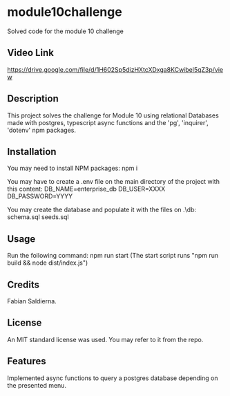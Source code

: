 # module10challenge
Solved code for the module 10 challenge

## Video Link

https://drive.google.com/file/d/1H602Sp5dizHXtcXDxga8KCwibel5qZ3p/view

## Description

This project solves the challenge for Module 10 using relational Databases made with postgres, typescript async functions and the 'pg', 'inquirer', 'dotenv' npm packages. 

## Installation

You may need to install NPM packages:
  npm i

You may have to create a .env file on the main directory of the project with this content:
  DB_NAME=enterprise_db
  DB_USER=XXXX
  DB_PASSWORD=YYYY

You may create the database and populate it with the files on .\db:
  schema.sql
  seeds.sql

## Usage

Run the following command: 
  npm run start
(The start script runs "npm run build && node dist/index.js")

## Credits

Fabian Saldierna.

## License

An MIT standard license was used. You may refer to it from the repo.

## Features

Implemented async functions to query a postgres database depending on the presented menu.
